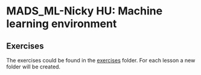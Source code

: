 # MADS_ML-Nicky HU: Machine learning environment

## Exercises
The exercises could be found in the [exercises](https://github.com/nicky508/MADS-ML-Nicky/tree/main/MADS_ML_Nicky/exercises) folder. For each lesson a new folder will be created.